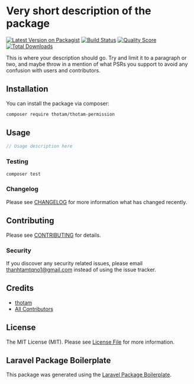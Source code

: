 # Very short description of the package

[![Latest Version on Packagist](https://img.shields.io/packagist/v/thotam/thotam-permission.svg?style=flat-square)](https://packagist.org/packages/thotam/thotam-permission)
[![Build Status](https://img.shields.io/travis/thotam/thotam-permission/master.svg?style=flat-square)](https://travis-ci.org/thotam/thotam-permission)
[![Quality Score](https://img.shields.io/scrutinizer/g/thotam/thotam-permission.svg?style=flat-square)](https://scrutinizer-ci.com/g/thotam/thotam-permission)
[![Total Downloads](https://img.shields.io/packagist/dt/thotam/thotam-permission.svg?style=flat-square)](https://packagist.org/packages/thotam/thotam-permission)

This is where your description should go. Try and limit it to a paragraph or two, and maybe throw in a mention of what PSRs you support to avoid any confusion with users and contributors.

## Installation

You can install the package via composer:

```bash
composer require thotam/thotam-permission
```

## Usage

``` php
// Usage description here
```

### Testing

``` bash
composer test
```

### Changelog

Please see [CHANGELOG](CHANGELOG.md) for more information what has changed recently.

## Contributing

Please see [CONTRIBUTING](CONTRIBUTING.md) for details.

### Security

If you discover any security related issues, please email thanhtamtqno1@gmail.com instead of using the issue tracker.

## Credits

- [thotam](https://github.com/thotam)
- [All Contributors](../../contributors)

## License

The MIT License (MIT). Please see [License File](LICENSE.md) for more information.

## Laravel Package Boilerplate

This package was generated using the [Laravel Package Boilerplate](https://laravelpackageboilerplate.com).